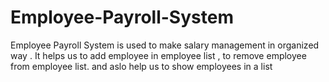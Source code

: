 # Employee-Payroll-System
Employee Payroll System is used to make salary management in organized way . It helps us to add employee in employee list , to remove employee from employee list. and aslo help us to show employees in a list  
